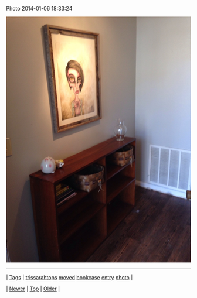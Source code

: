 <!--
title: Photo 2014-01-06 18
date: 2020-06-28T15:27:00.234Z
tags: trissarahtops, moved, bookcase, entry, photo
-->


Photo 2014-01-06 18:33:24

![](72459318170-0.jpg)

<!--BOTTOM-POST-NAVIGATION-->
---

| [Tags](tags.md) | [trissarahtops](tag-trissarahtops.md) [moved](tag-moved.md) [bookcase](tag-bookcase.md) [entry](tag-entry.md) [photo](tag-photo.md) |

| [Newer](72453763013.md) | [Top](index.md) | [Older](72469432371.md) |